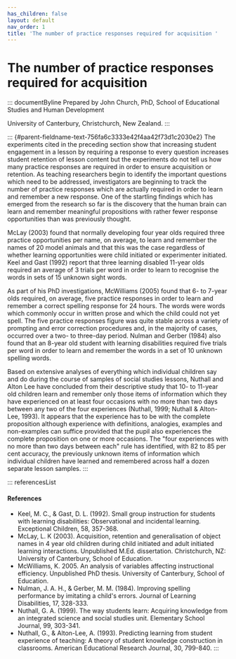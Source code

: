 ```yaml
---
has_children: false
layout: default
nav_order: 1
title: 'The number of practice responses required for acquisition '
---
```

# The number of practice responses required for acquisition 


::: documentByline
Prepared by John Church, PhD, School of Educational Studies and Human
Development

University of Canterbury, Christchurch, New Zealand.
:::

::: {#parent-fieldname-text-756fa6c3333e42f4aa42f73d1c2030e2}
The experiments cited in the preceding section show that increasing
student engagement in a lesson by requiring a response to every question
increases student retention of lesson content but the experiments do not
tell us how many practice responses are required in order to ensure
acquisition or retention. As teaching researchers begin to identify the
important questions which need to be addressed, investigators are
beginning to track the number of practice responses which are actually
required in order to learn and remember a new response. One of the
startling findings which has emerged from the research so far is the
discovery that the human brain can learn and remember meaningful
propositions with rather fewer response opportunities than was
previously thought.

McLay (2003) found that normally developing four year olds required
three practice opportunities per name, on average, to learn and remember
the names of 20 model animals and that this was the case regardless of
whether learning opportunities were child initiated or experimenter
initiated. Keel and Gast (1992) report that three learning disabled
11-year olds required an average of 3 trials per word in order to learn
to recognise the words in sets of 15 unknown sight words.

As part of his PhD investigations, McWilliams (2005) found that 6- to
7-year olds required, on average, five practice responses in order to
learn and remember a correct spelling response for 24 hours. The words
were words which commonly occur in written prose and which the child
could not yet spell. The five practice responses figure was quite stable
across a variety of prompting and error correction procedures and, in
the majority of cases, occurred over a two- to three-day period. Nulman
and Gerber (1984) also found that an 8-year old student with learning
disabilities required five trials per word in order to learn and
remember the words in a set of 10 unknown spelling words.

Based on extensive analyses of everything which individual children say
and do during the course of samples of social studies lessons, Nuthall
and Alton Lee have concluded from their descriptive study that 10- to
11-year old children learn and remember only those items of information
which they have experienced on at least four occasions with no more than
two days between any two of the four experiences (Nuthall, 1999; Nuthall
& Alton-Lee, 1993). It appears that the experience has to be with the
complete proposition although experience with definitions, analogies,
examples and non-examples can suffice provided that the pupil also
experiences the complete proposition on one or more occasions. The
\"four experiences with no more than two days between each\" rule has
identified, with 82 to 85 per cent accuracy, the previously unknown
items of information which individual children have learned and
remembered across half a dozen separate lesson samples.
:::

::: referencesList
#### References

-   Keel, M. C., & Gast, D. L. (1992). Small group instruction for
    students with learning disabilities: Observational and incidental
    learning. Exceptional Children, 58, 357-368.
-   McLay, L. K (2003). Acquisition, retention and generalisation of
    object names in 4 year old children during child initiated and adult
    initiated learning interactions. Unpublished M.Ed. dissertation.
    Christchurch, NZ: University of Canterbury, School of Education.
-   McWilliams, K. 2005. An analysis of variables affecting
    instructional efficiency. Unpublished PhD thesis. University of
    Canterbury, School of Education.
-   Nulman, J. A. H., & Gerber, M. M. (1984). Improving spelling
    performance by imitating a child\'s errors. Journal of Learning
    Disabilities, 17, 328-333.
-   Nuthall, G. A. (1999). The way students learn: Acquiring knowledge
    from an integrated science and social studies unit. Elementary
    School Journal, 99, 303-341.
-   Nuthall, G., & Alton-Lee, A. (1993). Predicting learning from
    student experience of teaching: A theory of student knowledge
    construction in classrooms. American Educational Research Journal,
    30, 799-840.
:::
